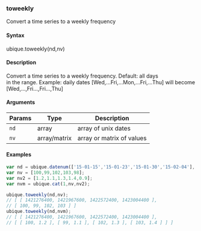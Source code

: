 ### toweekly

Convert a time series to a weekly frequency


#### Syntax

ubique.toweekly(nd,nv)


#### Description

Convert a time series to a weekly frequency. Default: all days  
in the range. Example: daily dates [Wed,...Fri,...Mon,...Fri,...Thu] will become  
[Wed,...,Fri...,Fri...,Thu]  



#### Arguments

|Params|Type|Description
|---------|----|-----------
|`nd` | array | array of unix dates
|`nv` | array/matrix | array or matrix of values


#### Examples

```js
var nd = ubique.datenum(['15-01-15','15-01-23','15-01-30','15-02-04'],'YY-MM-DD');
var nv = [100,99,102,103,98];
var nv2 = [1.2,1.1,1.3,1.4,0.9];
var nvm = ubique.cat(1,nv,nv2);

ubique.toweekly(nd,nv);
// [ [ 1421276400, 1421967600, 1422572400, 1423004400 ],
// [ 100, 99, 102, 103 ] ]
ubique.toweekly(nd,nvm);
// [ [ 1421276400, 1421967600, 1422572400, 1423004400 ],
// [ [ 100, 1.2 ], [ 99, 1.1 ], [ 102, 1.3 ], [ 103, 1.4 ] ] ]
```

